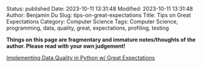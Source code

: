 Status: published
Date: 2023-10-11 13:31:48
Modified: 2023-10-11 13:31:48
Author: Benjamin Du
Slug: tips-on-great-expectations
Title: Tips on Great Expectations
Category: Computer Science
Tags: Computer Science, programming, data, quality, great, expectations, profiling, testing

**Things on this page are fragmentary and immature notes/thoughts of the author. Please read with your own judgement!**

[Implementing Data Quality in Python w/ Great Expectations](https://www.youtube.com/watch?v=7Nk0HiiWi_Q)
